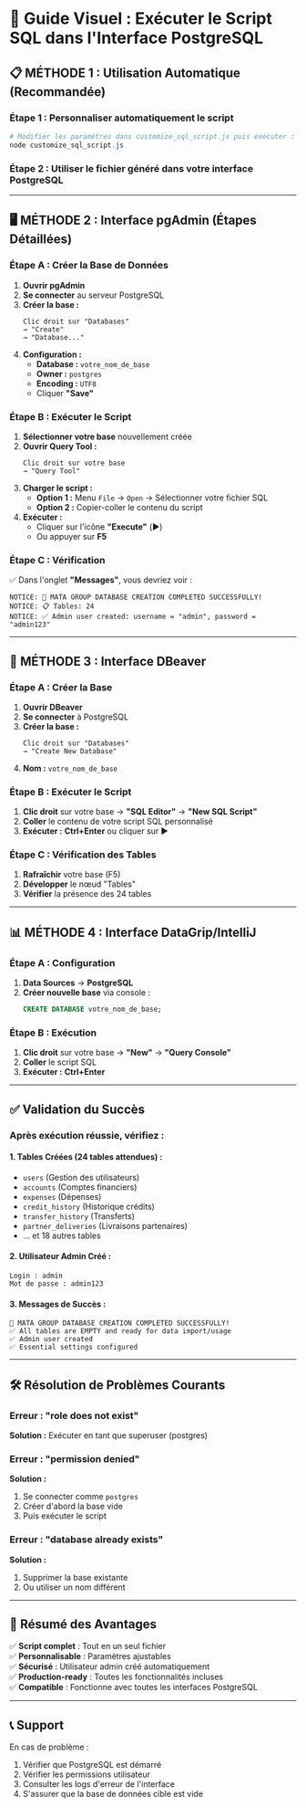 # 🎯 Guide Visuel : Exécuter le Script SQL dans l'Interface PostgreSQL

## 📋 **MÉTHODE 1 : Utilisation Automatique (Recommandée)**

### Étape 1 : Personnaliser automatiquement le script
```powershell
# Modifier les paramètres dans customize_sql_script.js puis exécuter :
node customize_sql_script.js
```

### Étape 2 : Utiliser le fichier généré dans votre interface PostgreSQL

---

## 🖥️ **MÉTHODE 2 : Interface pgAdmin (Étapes Détaillées)**

### **Étape A : Créer la Base de Données**
1. **Ouvrir pgAdmin**
2. **Se connecter** au serveur PostgreSQL
3. **Créer la base :**
   ```
   Clic droit sur "Databases" 
   → "Create" 
   → "Database..."
   ```
4. **Configuration :**
   - **Database :** `votre_nom_de_base`
   - **Owner :** `postgres`
   - **Encoding :** `UTF8`
   - Cliquer **"Save"**

### **Étape B : Exécuter le Script**
1. **Sélectionner votre base** nouvellement créée
2. **Ouvrir Query Tool :**
   ```
   Clic droit sur votre base 
   → "Query Tool"
   ```
3. **Charger le script :**
   - **Option 1 :** Menu `File` → `Open` → Sélectionner votre fichier SQL
   - **Option 2 :** Copier-coller le contenu du script
4. **Exécuter :**
   - Cliquer sur l'icône **"Execute"** (▶️)
   - Ou appuyer sur **F5**

### **Étape C : Vérification**
✅ Dans l'onglet **"Messages"**, vous devriez voir :
```
NOTICE: 🎉 MATA GROUP DATABASE CREATION COMPLETED SUCCESSFULLY!
NOTICE: 📋 Tables: 24
NOTICE: ✅ Admin user created: username = "admin", password = "admin123"
```

---

## 🔧 **MÉTHODE 3 : Interface DBeaver**

### **Étape A : Créer la Base**
1. **Ouvrir DBeaver**
2. **Se connecter** à PostgreSQL
3. **Créer la base :**
   ```
   Clic droit sur "Databases" 
   → "Create New Database"
   ```
4. **Nom :** `votre_nom_de_base`

### **Étape B : Exécuter le Script**
1. **Clic droit** sur votre base → **"SQL Editor"** → **"New SQL Script"**
2. **Coller** le contenu de votre script SQL personnalisé
3. **Exécuter :** **Ctrl+Enter** ou cliquer sur ▶️

### **Étape C : Vérification des Tables**
1. **Rafraîchir** votre base (F5)
2. **Développer** le nœud "Tables"
3. **Vérifier** la présence des 24 tables

---

## 📊 **MÉTHODE 4 : Interface DataGrip/IntelliJ**

### **Étape A : Configuration**
1. **Data Sources** → **PostgreSQL**
2. **Créer nouvelle base** via console :
   ```sql
   CREATE DATABASE votre_nom_de_base;
   ```

### **Étape B : Exécution**
1. **Clic droit** sur votre base → **"New"** → **"Query Console"**
2. **Coller** le script SQL
3. **Exécuter :** **Ctrl+Enter**

---

## ✅ **Validation du Succès**

### **Après exécution réussie, vérifiez :**

#### 1. **Tables Créées (24 tables attendues) :**
- `users` (Gestion des utilisateurs)
- `accounts` (Comptes financiers)
- `expenses` (Dépenses)
- `credit_history` (Historique crédits)
- `transfer_history` (Transferts)
- `partner_deliveries` (Livraisons partenaires)
- ... et 18 autres tables

#### 2. **Utilisateur Admin Créé :**
```
Login : admin
Mot de passe : admin123
```

#### 3. **Messages de Succès :**
```
🎉 MATA GROUP DATABASE CREATION COMPLETED SUCCESSFULLY!
✅ All tables are EMPTY and ready for data import/usage
✅ Admin user created
✅ Essential settings configured
```

---

## 🛠️ **Résolution de Problèmes Courants**

### **Erreur : "role does not exist"**
**Solution :** Exécuter en tant que superuser (postgres)

### **Erreur : "permission denied"**
**Solution :** 
1. Se connecter comme `postgres`
2. Créer d'abord la base vide
3. Puis exécuter le script

### **Erreur : "database already exists"**
**Solution :**
1. Supprimer la base existante
2. Ou utiliser un nom différent

---

## 🎯 **Résumé des Avantages**

✅ **Script complet** : Tout en un seul fichier  
✅ **Personnalisable** : Paramètres ajustables  
✅ **Sécurisé** : Utilisateur admin créé automatiquement  
✅ **Production-ready** : Toutes les fonctionnalités incluses  
✅ **Compatible** : Fonctionne avec toutes les interfaces PostgreSQL  

---

## 📞 **Support**

En cas de problème :
1. Vérifier que PostgreSQL est démarré
2. Vérifier les permissions utilisateur
3. Consulter les logs d'erreur de l'interface
4. S'assurer que la base de données cible est vide
